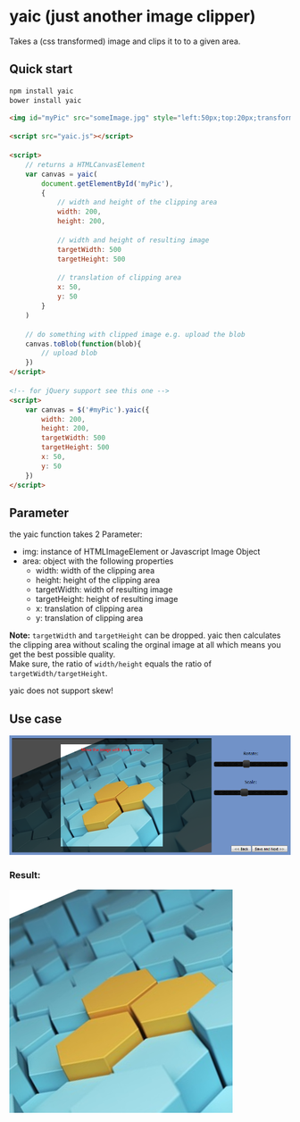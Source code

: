 # yaic (just another image clipper)

Takes a (css transformed) image and clips it to to a given area.

## Quick start

```bash
npm install yaic
bower install yaic
```

```html
<img id="myPic" src="someImage.jpg" style="left:50px;top:20px;transform:scale(1) rotate(25deg)">

<script src="yaic.js"></script>

<script>
    // returns a HTMLCanvasElement
    var canvas = yaic(
        document.getElementById('myPic'),
        {
            // width and height of the clipping area
            width: 200,
            height: 200,
            
            // width and height of resulting image
            targetWidth: 500
            targetHeight: 500
            
            // translation of clipping area
            x: 50,
            y: 50
        }
    )
  
    // do something with clipped image e.g. upload the blob
    canvas.toBlob(function(blob){
        // upload blob
    })
</script>

<!-- for jQuery support see this one -->
<script>
    var canvas = $('#myPic').yaic({
        width: 200,
        height: 200,
        targetWidth: 500
        targetHeight: 500
        x: 50,
        y: 50
    })
</script>
```

## Parameter

the yaic function takes 2 Parameter:

- img: instance of HTMLImageElement or Javascript Image Object
- area: object with the following properties
    - width: width of the clipping area
    - height: height of the clipping area
    - targetWidth: width of resulting image
    - targetHeight: height of resulting image
    - x: translation of clipping area
    - y: translation of clipping area
    
**Note:** `targetWidth` and `targetHeight` can be dropped. yaic then calculates the clipping area without scaling the orginal image at all which means you get the best possible quality.  
Make sure, the ratio of `width/height` equals the ratio of `targetWidth/targetHeight`.

yaic does not support skew!

## Use case

![example picture](./examples/example.png)

### Result: 
![result](./examples/result.png)